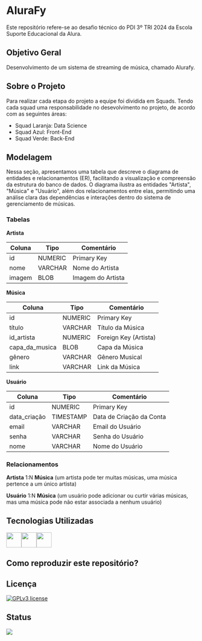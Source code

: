 # AluraFy
Este repositório refere-se  ao desafio técnico do PDI 3º TRI 2024 da Escola Suporte Educacional da Alura. 

## Objetivo Geral 

Desenvolvimento de um sistema de streaming de música, chamado Alurafy.


## Sobre o Projeto

 Para realizar cada etapa do projeto a equipe foi dividida em Squads. Tendo cada squad uma responsabilidade no desevolvimento no projeto, de acordo com as seguintes áreas:

 * Squad Laranja: Data Science
 * Squad Azul: Front-End
 * Squad Verde: Back-End


## Modelagem 

Nessa seção, apresentamos uma tabela que descreve o diagrama de entidades e relacionamentos (ER), facilitando a visualização e compreensão da estrutura do banco de dados. O diagrama ilustra as entidades "Artista", "Música" e "Usuário", além dos relacionamentos entre elas, permitindo uma análise clara das dependências e interações dentro do sistema de gerenciamento de músicas.

### Tabelas

**Artista**

| Coluna  | Tipo     | Comentário    |
|---------|----------|---------------|
| id      | NUMERIC  | Primary Key   |
| nome    | VARCHAR  | Nome do Artista |
| imagem  | BLOB     | Imagem do Artista |

**Música**

| Coluna         | Tipo     | Comentário             |
|----------------|----------|------------------------|
| id             | NUMERIC  | Primary Key            |
| título         | VARCHAR  | Título da Música       |
| id_artista     | NUMERIC  | Foreign Key (Artista)  |
| capa_da_musica | BLOB     | Capa da Música         |
| gênero         | VARCHAR  | Gênero Musical         |
| link           | VARCHAR  | Link da Música         |

**Usuário**

| Coluna         | Tipo       | Comentário                |
|----------------|------------|---------------------------|
| id             | NUMERIC    | Primary Key               |
| data_criação   | TIMESTAMP  | Data de Criação da Conta   |
| email          | VARCHAR    | Email do Usuário          |
| senha          | VARCHAR    | Senha do Usuário          |
| nome           | VARCHAR    | Nome do Usuário           |

### Relacionamentos

**Artista** 1:N **Música** (um artista pode ter muitas músicas, uma música pertence a um único artista)

**Usuário** 1:N **Música** (um usuário pode adicionar ou curtir várias músicas, mas uma música pode não estar associada a nenhum usuário)


## Tecnologias Utilizadas


 
<img src="https://cdn.jsdelivr.net/gh/devicons/devicon@latest/icons/nodejs/nodejs-original.svg" width="40" height="40" /><img src="https://cdn.jsdelivr.net/gh/devicons/devicon@latest/icons/sqlite/sqlite-original.svg" width="40" height="40" /><img src="https://cdn.jsdelivr.net/gh/devicons/devicon@latest/icons/react/react-original.svg" width="40" height="40" />


## Como reproduzir este repositório?

## Licença
[![GPLv3 license](https://img.shields.io/badge/License-GPLv3-blue.svg)](http://perso.crans.org/besson/LICENSE.html)

## Status
<img src="https://img.shields.io/badge/Status-Em andamento-orange">


          
          
          
          
